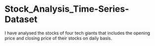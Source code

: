 # Stock_Analysis_Time-Series-Dataset
I have analysed the stocks of four tech giants that includes the opening price and closing price of their stocks on daily basis.
